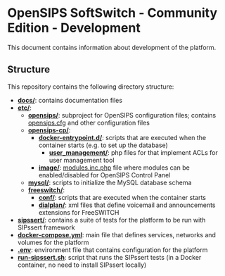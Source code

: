 # OpenSIPS SoftSwitch - Community Edition - Development

This document contains information about development of the platform.

## Structure

This repository contains the following directory structure:

* [**docs/**](/docs/): contains documentation files
* [**etc/**](/etc/):
    * [**opensips/**](/etc/opensips/): subproject for OpenSIPS configuration files; contains [opensips.cfg](/etc/opensips/opensips.cfg) and other configuration files
    * [**opensips-cp/**](/etc/opensips-cp/):
        * [**docker-entrypoint.d/**](/etc/opensips-cp/docker-entrypoint.d/): scripts that are executed when the container starts (e.g. to set up the database)
            * [**user_management/**](/etc/opensips-cp/docker-entrypoint.d/user_management/): php files for that implement ACLs for user management tool
        * [**image/**](/etc/opensips-cp/image/): [modules.inc.php](/etc/opensips-cp/image/modules.inc.php) file where modules can be enabled/disabled for OpenSIPS Control Panel
    * [**mysql/**](/etc/mysql/): scripts to initialize the MySQL database schema
    * [**freeswitch/**](/etc/freeswitch/):
        * [**conf/**](/etc/freeswitch/conf/): scripts that are executed when the container starts
        * [**dialplan/**](/etc/freeswitch/dialplan/): xml files that define voicemail and announcements extensions for FreeSWITCH
* [**sipssert/**](/sipssert/): contains a suite of tests for the platform to be run with SIPssert framework
* [**docker-compose.yml**](/docker-compose.yml): main file that defines services, networks and volumes for the platform
* [**.env**](/.env): environment file that contains configuration for the platform
* [**run-sipssert.sh**](/run-sipssert.sh): script that runs the SIPssert tests (in a Docker container, no need to install SIPssert locally)
